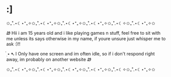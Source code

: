 # :]

✩₊˚.⋆☾⋆⁺₊✧✩₊˚.⋆☾⋆⁺₊✧✩₊˚.⋆☾⋆⁺₊✧✩₊˚.⋆☾⋆⁺₊✧✩₊˚.⋆☾✧✩₊˚.⋆☾⋆⁺₊✧✩

Ꮺ Hii i am 15 years old and i like playing games n stuff,
feel free to sit with me unless its says otherwise in my name, if youre unsure just whisper me to ask :)!! 


 ๋࣭ ⭑ ➴ I Only have one screen and im often idle, so if i don't respond right away, im probably on another website Ꮺ


 ✩₊˚.⋆☾⋆⁺₊✧✩₊˚.⋆☾⋆⁺₊✧✩₊˚.⋆☾⋆⁺₊✧✩₊˚.⋆☾⋆⁺₊✧✩₊˚.⋆☾✧✩₊˚.⋆☾⋆⁺₊✧✩
 
